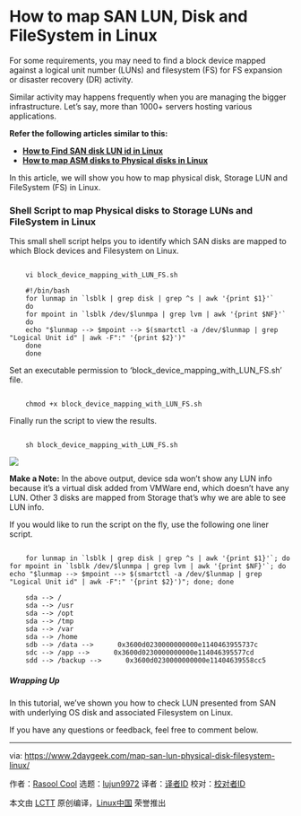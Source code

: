 [#]: subject: "How to map SAN LUN, Disk and FileSystem in Linux"
[#]: via: "https://www.2daygeek.com/map-san-lun-physical-disk-filesystem-linux/"
[#]: author: "Rasool Cool https://www.2daygeek.com/author/rasool/"
[#]: collector: "lujun9972"
[#]: translator: " "
[#]: reviewer: " "
[#]: publisher: " "
[#]: url: " "

How to map SAN LUN, Disk and FileSystem in Linux
======

For some requirements, you may need to find a block device mapped against a logical unit number (LUNs) and filesystem (FS) for FS expansion or disaster recovery (DR) activity.

Similar activity may happens frequently when you are managing the bigger infrastructure. Let’s say, more than 1000+ servers hosting various applications.

**Refer the following articles similar to this:**

  * **[How to Find SAN disk LUN id in Linux][1]**
  * **[How to map ASM disks to Physical disks in Linux][2]**



In this article, we will show you how to map physical disk, Storage LUN and FileSystem (FS) in Linux.

### Shell Script to map Physical disks to Storage LUNs and FileSystem in Linux

This small shell script helps you to identify which SAN disks are mapped to which Block devices and Filesystem on Linux.

```

    vi block_device_mapping_with_LUN_FS.sh

    #!/bin/bash
    for lunmap in `lsblk | grep disk | grep ^s | awk '{print $1}'`
    do
    for mpoint in `lsblk /dev/$lunmpa | grep lvm | awk '{print $NF}'`
    do
    echo "$lunmap --> $mpoint --> $(smartctl -a /dev/$lunmap | grep "Logical Unit id" | awk -F":" '{print $2}')"
    done
    done

```

Set an executable permission to ‘block_device_mapping_with_LUN_FS.sh’ file.

```

    chmod +x block_device_mapping_with_LUN_FS.sh

```

Finally run the script to view the results.

```

    sh block_device_mapping_with_LUN_FS.sh

```

![][3]

**Make a Note:** In the above output, device sda won’t show any LUN info because it’s a virtual disk added from VMWare end, which doesn’t have any LUN. Other 3 disks are mapped from Storage that’s why we are able to see LUN info.

If you would like to run the script on the fly, use the following one liner script.

```

    for lunmap in `lsblk | grep disk | grep ^s | awk '{print $1}'`; do for mpoint in `lsblk /dev/$lunmpa | grep lvm | awk '{print $NF}'`; do echo "$lunmap --> $mpoint --> $(smartctl -a /dev/$lunmap | grep "Logical Unit id" | awk -F":" '{print $2}')"; done; done

    sda --> /
    sda --> /usr
    sda --> /opt
    sda --> /tmp
    sda --> /var
    sda --> /home
    sdb --> /data -->      0x3600d0230000000000e1140463955737c
    sdc --> /app -->      0x3600d0230000000000e114046395577cd
    sdd --> /backup -->      0x3600d0230000000000e11404639558cc5

```

##### Wrapping Up

In this tutorial, we’ve shown you how to check LUN presented from SAN with underlying OS disk and associated Filesystem on Linux.

If you have any questions or feedback, feel free to comment below.

--------------------------------------------------------------------------------

via: https://www.2daygeek.com/map-san-lun-physical-disk-filesystem-linux/

作者：[Rasool Cool][a]
选题：[lujun9972][b]
译者：[译者ID](https://github.com/译者ID)
校对：[校对者ID](https://github.com/校对者ID)

本文由 [LCTT](https://github.com/LCTT/TranslateProject) 原创编译，[Linux中国](https://linux.cn/) 荣誉推出

[a]: https://www.2daygeek.com/author/rasool/
[b]: https://github.com/lujun9972
[1]: https://www.2daygeek.com/find-san-disk-lun-id-linux/
[2]: https://www.2daygeek.com/shell-script-map-oracle-asm-disks-physical-disk-lun-in-linux/
[3]: https://www.2daygeek.com/wp-content/uploads/2023/06/map-san-lun-physical-disk-filesystem-linux-1a-1024x364.jpg
